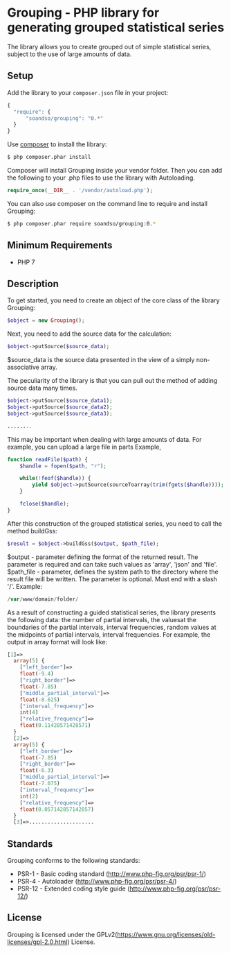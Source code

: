 # Grouping - PHP library for generating grouped statistical series

The library allows you to create grouped out of simple statistical series, subject to the use of large amounts of data.

Setup
-----

Add the library to your `composer.json` file in your project:

```javascript
{
  "require": {
      "soandso/grouping": "0.*"
  }
}
```

Use [composer](http://getcomposer.org) to install the library:

```bash
$ php composer.phar install
```

Composer will install Grouping inside your vendor folder. Then you can add the following to your
.php files to use the library with Autoloading.

```php
require_once(__DIR__ . '/vendor/autoload.php');
```

You can also use composer on the command line to require and install Grouping:

```bash
$ php composer.phar require soandso/grouping:0.*
```

## Minimum Requirements
 * PHP 7

## Description

To get started, you need to create an object of the core class of the library Grouping:

```php
$object = new Grouping();
```

Next, you need to add the source data for the calculation:

```php
$object->putSource($source_data);
```

$source_data is the source data presented in the view of a simply non-associative array.

The peculiarity of the library is that you can pull out the method of adding source data many times.

```php
$object->putSource($source_data1);
$object->putSource($source_data2);
$object->putSource($source_data3);

........
```

This may be important when dealing with large amounts of data. For example, you can upload a large file in parts
Example,

```php
function readFile($path) {
    $handle = fopen($path, "r");

    while(!feof($handle)) {
        yield $object->putSource(sourceToarray(trim(fgets($handle))));
    }

    fclose($handle);
}

```

After this construction of the grouped statistical series, you need to call the method buildGss:

```php
$result = $object->buildGss($output, $path_file);
```

$output - parameter defining the format of the returned result. The parameter is required and can take such values ​​as 'array', 'json' and 'file'.
$path_file - parameter, defines the system path to the directory where the result file will be written. The parameter is optional. Must end with a slash '/'. Example:

```php
/var/www/domain/folder/
```

As a result of constructing a guided statistical series, the library presents the following data: the number of partial intervals, the values ​​at the boundaries of the partial intervals, interval frequencies, random values ​​at the midpoints of partial intervals, interval frequencies.
For example, the output in array format will look like:

```php
[1]=>
  array(5) {
    ["left_border"]=>
    float(-9.4)
    ["right_border"]=>
    float(-7.85)
    ["middle_partial_interval"]=>
    float(-8.625)
    ["interval_frequency"]=>
    int(4)
    ["relative_frequency"]=>
    float(0.11428571428571)
  }
  [2]=>
  array(5) {
    ["left_border"]=>
    float(-7.85)
    ["right_border"]=>
    float(-6.3)
    ["middle_partial_interval"]=>
    float(-7.075)
    ["interval_frequency"]=>
    int(2)
    ["relative_frequency"]=>
    float(0.057142857142857)
  }
  [3]=>.....................
```

Standards
---------

Grouping conforms to the following standards:

 * PSR-1  - Basic coding standard (http://www.php-fig.org/psr/psr-1/)
 * PSR-4  - Autoloader (http://www.php-fig.org/psr/psr-4/)
 * PSR-12 - Extended coding style guide (http://www.php-fig.org/psr/psr-12/)

License
-------

Grouping is licensed under the GPLv2(https://www.gnu.org/licenses/old-licenses/gpl-2.0.html) License.
